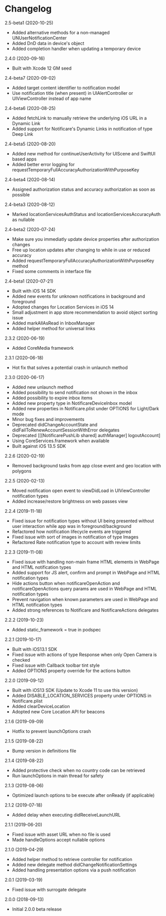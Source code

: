 Changelog
=========
2.5-beta1 (2020-10-25)
- Added alternative methods for a non-managed UNUserNotificationCenter
- Added DnD data in device's object
- Added completion handler when updating a temporary device

2.4.0 (2020-09-16)
- Built with Xcode 12 GM seed

2.4-beta7 (2020-09-02)
- Added target content identifier to notification model
- Use notification title (when present) in UIAlertController or UIViewController instead of app name

2.4-beta6 (2020-08-25)
- Added fetchLink to manually retrieve the underlying iOS URL in a Dynamic Link
- Added support for Notificare's Dynamic Links in notification of type Deep Link

2.4-beta5 (2020-08-20)
- Added new method for continueUserActivity for UIScene and SwiftUI based apps
- Added better error logging for requestTemporaryFullAccuracyAuthorizationWithPurposeKey

2.4-beta4 (2020-08-14)
- Assigned authorization status and accuracy authorization as soon as possible

2.4-beta3 (2020-08-12)
- Marked locationServicesAuthStatus and locationServicesAccuracyAuth as nullable

2.4-beta2 (2020-07-24)
- Make sure you immediatly update device properties after authorization changes 
- Free up location updates after changing to while in use or reduced accuracy 
- Added requestTemporaryFullAccuracyAuthorizationWithPurposeKey method 
- Fixed some comments in interface file

2.4-beta1 (2020-07-21)
- Built with iOS 14 SDK
- Added new events for unknown notifications in background and foreground
- Adopted changes for Location Services in iOS 14
- Small adjustment in app store recommendation to avoid object sorting issue
- Added markAllAsRead in InboxManager
- Added helper method for universal links

2.3.2 (2020-06-19)
- Added CoreMedia framework

2.3.1 (2020-06-18)
- Hot fix that solves a potential crash in unlaunch method 

2.3.0 (2020-06-17)
- Added new unlaunch method
- Added possibility to send notification not shown in the inbox
- Added possibility to expire inbox items
- Added new property type in NotificareDeviceInbox model
- Added new properties in Notificare.plist under OPTIONS for Light/Dark mode
- Minor bug fixes and improvements
- Deprecated didChangeAccountState and didFailToRenewAccountSessionWithError delegates
- Deprecated [[[NotificarePushLib shared] authManager] logoutAccount]
- Using CoreServices.framework when available
- Built against iOS 13.5 SDK

2.2.6 (2020-02-19)
- Removed background tasks from app close event and geo location with polygons

2.2.5 (2020-02-13)
- Moved notification open event to viewDidLoad in UIViewController notification types
- Added increase/restore brightness on web passes view

2.2.4 (2019-11-18)
- Fixed issue for notification types without UI being presented without user interaction while app was in foreground/background
- Refactored how notification lifecycle events are triggered
- Fixed issue with sort of images in notification of type Images
- Refactored Rate notification type to account with review limits

2.2.3 (2019-11-08)
- Fixed issue with handling non-main frame HTML elements in WebPage and HTML notification types
- Added support for JS alert, confirm and prompt in WebPage and HTML notification types 
- Hide actions button when notificareOpenAction and notificareOpenActions query params are used in WebPage and HTML notification types 
- Prevent navigation when known parameters are used in WebPage and HTML notification types
- Added strong references to Notificare and NotificareActions delegates

2.2.2 (2019-10-23)
- Added static_framework = true in podspec

2.2.1 (2019-10-17)
- Built with iOS13.1 SDK
- Fixed issue with actions of type Response when only Open Camera is checked
- Fixed issue with Callback toolbar tint style
- Added OPTIONS property override for the actions button

2.2.0 (2019-09-12)
- Built with iOS13 SDK (Update to Xcode 11 to use this version)
- Added DISABLE_LOCATION_SERVICES property under OPTIONS in Notificare.plist
- Added clearDeviceLocation
- Adopted new Core Location API for beacons

2.1.6 (2019-09-09)
- Hotfix to prevent launchOptions crash

2.1.5 (2019-08-22)
- Bump version in definitions file

2.1.4 (2019-08-22)
- Added protective check when no country code can be retrieved
- Run launchOptions in main thread for safety

2.1.3 (2019-08-06)
- Optimized launch options to be execute after onReady (if applicable)

2.1.2 (2019-07-18)
- Added delay when executing didReceiveLaunchURL

2.1.1 (2019-06-20)
- Fixed issue with asset URL when no file is used
- Made handleOptions accept nullable options

2.1.0 (2019-04-29)
- Added helper method to retrieve controller for notification
- Added new delegate method didChangeNotificationSettings
- Added handling presentation options via a push notification

2.0.1 (2019-03-19)
- Fixed issue with surrogate delegate

2.0.0 (2018-09-13)
- Initial 2.0.0 beta release

